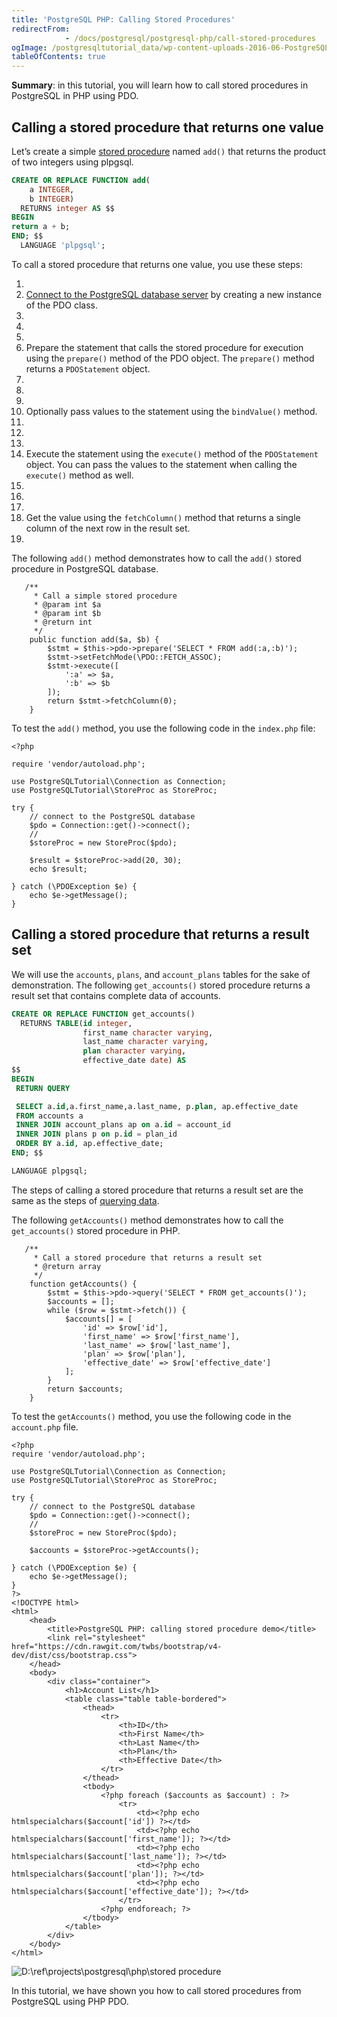 ```yaml
---
title: 'PostgreSQL PHP: Calling Stored Procedures'
redirectFrom: 
            - /docs/postgresql/postgresql-php/call-stored-procedures
ogImage: /postgresqltutorial_data/wp-content-uploads-2016-06-PostgreSQL-PHP-store-procedure.png
tableOfContents: true
---
```



**Summary**: in this tutorial, you will learn how to call stored procedures in PostgreSQL in PHP using PDO.

## Calling a stored procedure that returns one value

Let’s create a simple [stored procedure](/docs/postgresql/postgresql-php/call-stored-procedures) named `add()` that returns the product of two integers using plpgsql.

```sql
CREATE OR REPLACE FUNCTION add(
    a INTEGER,
    b INTEGER)
  RETURNS integer AS $$
BEGIN
return a + b;
END; $$
  LANGUAGE 'plpgsql';
```

To call a stored procedure that returns one value, you use these steps:

1.
2. [Connect to the PostgreSQL database server](/docs/postgresql/postgresql-php/connect) by creating a new instance of the PDO class.
3.
4.
5.
6. Prepare the statement that calls the stored procedure for execution using the `prepare()` method of the PDO object. The `prepare()` method returns a `PDOStatement` object.
7.
8.
9.
10. Optionally pass values to the statement using the `bindValue()` method.
11.
12.
13.
14. Execute the statement using the `execute()` method of the `PDOStatement` object. You can pass the values to the statement when calling the `execute()` method as well.
15.
16.
17.
18. Get the value using the `fetchColumn()` method that returns a single column of the next row in the result set.
19.

The following `add()` method demonstrates how to call the `add()` stored procedure in PostgreSQL database.

```
   /**
     * Call a simple stored procedure
     * @param int $a
     * @param int $b
     * @return int
     */
    public function add($a, $b) {
        $stmt = $this->pdo->prepare('SELECT * FROM add(:a,:b)');
        $stmt->setFetchMode(\PDO::FETCH_ASSOC);
        $stmt->execute([
            ':a' => $a,
            ':b' => $b
        ]);
        return $stmt->fetchColumn(0);
    }
```

To test the `add()` method, you use the following code in the `index.php` file:

```
<?php

require 'vendor/autoload.php';

use PostgreSQLTutorial\Connection as Connection;
use PostgreSQLTutorial\StoreProc as StoreProc;

try {
    // connect to the PostgreSQL database
    $pdo = Connection::get()->connect();
    //
    $storeProc = new StoreProc($pdo);

    $result = $storeProc->add(20, 30);
    echo $result;

} catch (\PDOException $e) {
    echo $e->getMessage();
}
```

## Calling a stored procedure that returns a result set

We will use the `accounts`, `plans`, and `account_plans` tables for the sake of demonstration. The following `get_accounts()` stored procedure returns a result set that contains complete data of accounts.

```sql
CREATE OR REPLACE FUNCTION get_accounts()
  RETURNS TABLE(id integer,
                first_name character varying,
                last_name character varying,
                plan character varying,
                effective_date date) AS
$$
BEGIN
 RETURN QUERY

 SELECT a.id,a.first_name,a.last_name, p.plan, ap.effective_date
 FROM accounts a
 INNER JOIN account_plans ap on a.id = account_id
 INNER JOIN plans p on p.id = plan_id
 ORDER BY a.id, ap.effective_date;
END; $$

LANGUAGE plpgsql;
```

The steps of calling a stored procedure that returns a result set are the same as the steps of [querying data](/docs/postgresql/postgresql-php/query).

The following `getAccounts()` method demonstrates how to call the `get_accounts()` stored procedure in PHP.

```
   /**
     * Call a stored procedure that returns a result set
     * @return array
     */
    function getAccounts() {
        $stmt = $this->pdo->query('SELECT * FROM get_accounts()');
        $accounts = [];
        while ($row = $stmt->fetch()) {
            $accounts[] = [
                'id' => $row['id'],
                'first_name' => $row['first_name'],
                'last_name' => $row['last_name'],
                'plan' => $row['plan'],
                'effective_date' => $row['effective_date']
            ];
        }
        return $accounts;
    }
```

To test the `getAccounts()` method, you use the following code in the `account.php` file.

```
<?php
require 'vendor/autoload.php';

use PostgreSQLTutorial\Connection as Connection;
use PostgreSQLTutorial\StoreProc as StoreProc;

try {
    // connect to the PostgreSQL database
    $pdo = Connection::get()->connect();
    //
    $storeProc = new StoreProc($pdo);

    $accounts = $storeProc->getAccounts();

} catch (\PDOException $e) {
    echo $e->getMessage();
}
?>
<!DOCTYPE html>
<html>
    <head>
        <title>PostgreSQL PHP: calling stored procedure demo</title>
        <link rel="stylesheet" href="https://cdn.rawgit.com/twbs/bootstrap/v4-dev/dist/css/bootstrap.css">
    </head>
    <body>
        <div class="container">
            <h1>Account List</h1>
            <table class="table table-bordered">
                <thead>
                    <tr>
                        <th>ID</th>
                        <th>First Name</th>
                        <th>Last Name</th>
                        <th>Plan</th>
                        <th>Effective Date</th>
                    </tr>
                </thead>
                <tbody>
                    <?php foreach ($accounts as $account) : ?>
                        <tr>
                            <td><?php echo htmlspecialchars($account['id']) ?></td>
                            <td><?php echo htmlspecialchars($account['first_name']); ?></td>
                            <td><?php echo htmlspecialchars($account['last_name']); ?></td>
                            <td><?php echo htmlspecialchars($account['plan']); ?></td>
                            <td><?php echo htmlspecialchars($account['effective_date']); ?></td>
                        </tr>
                    <?php endforeach; ?>
                </tbody>
            </table>
        </div>
    </body>
</html>
```

![D:\ref\projects\postgresql\php\stored procedure](/postgresqltutorial_data/wp-content-uploads-2016-06-PostgreSQL-PHP-store-procedure.png)

In this tutorial, we have shown you how to call stored procedures from PostgreSQL using PHP PDO.
